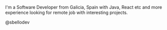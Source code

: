 I'm a Software Developer from Galicia, Spain with Java, React etc and more experience looking for remote job with interesting projects.

@sbellodev
